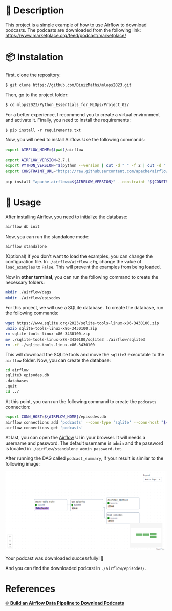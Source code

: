 # 📝 Description

This project is a simple example of how to use Airflow to download podcasts. The podcasts are downloaded from the following link:
 https://www.marketplace.org/feed/podcast/marketplace/

# 📦 Instalation

First, clone the repository:

```bash
$ git clone https://github.com/DinizMaths/mlops2023.git
```

Then, go to the project folder:

```bash
$ cd mlops2023/Python_Essentials_for_MLOps/Project_02/
```

For a better experience, I recommend you to create a virtual environment and activate it. Finally, you need to install the requirements:

```
$ pip install -r requirements.txt
```

Now, you will need to install Airflow. Use the following commands:

```bash
export AIRFLOW_HOME=$(pwd)/airflow

export AIRFLOW_VERSION=2.7.1
export PYTHON_VERSION="$(python --version | cut -d " " -f 2 | cut -d "." -f 1-2)"
export CONSTRAINT_URL="https://raw.githubusercontent.com/apache/airflow/constraints-${AIRFLOW_VERSION}/constraints-${PYTHON_VERSION}.txt"

pip install "apache-airflow==${AIRFLOW_VERSION}" --constraint "${CONSTRAINT_URL}"
```

# 🚀 Usage

After installing Airflow, you need to initialize the database:

```bash
airflow db init
```

Now, you can run the standalone mode:
    
```bash
airflow standalone
```

(Optional) If you don't want to load the examples, you can change the configuration file. In `./airflow/airflow.cfg`, change the value of `load_examples` to `False`. This will prevent the examples from being loaded.

Now in **other terminal**, you can run the following command to create the necessary folders:

```bash
mkdir ./airflow/dags
mkdir ./airflow/episodes
```

For this project, we will use a SQLite database. To create the database, run the following commands:

```bash
wget https://www.sqlite.org/2023/sqlite-tools-linux-x86-3430100.zip
unzip sqlite-tools-linux-x86-3430100.zip
rm sqlite-tools-linux-x86-3430100.zip
mv ./sqlite-tools-linux-x86-3430100/sqlite3 ./airflow/sqlite3
rm -rf ./sqlite-tools-linux-x86-3430100
```

This will download the SQLite tools and move the `sqlite3` executable to the `airflow` folder. Now, you can create the database:

```bash	
cd airflow
sqlite3 episodes.db
.databases
.quit
cd ../
```

At this point, you can run the following command to create the `podcasts` connection:

```bash
export CONN_HOST=${AIRFLOW_HOME}/episodes.db
airflow connections add 'podcasts' --conn-type 'sqlite' --conn-host "${CONN_HOST}"
airflow connections get 'podcasts'
```

At last, you can open the [Airflow](http://localhost:8080/home) UI in your browser. It will needs a username and password. The default username is `admin` and the password is located in `./airflow/standalone_admin_password.txt`.

After running the DAG called `podcast_summary`, if your result is similar to the following image:

<img src="./imgs/success_airflow.png" >

Your podcast was downloaded successfully! 🎉

And you can find the downloaded podcast in `./airflow/episodes/`.

# References

[🌐 **Build an Airflow Data Pipeline to Download Podcasts**](https://app.dataquest.io/c/93/m/999911/build-an-airflow-data-pipeline-to-download-podcasts/)